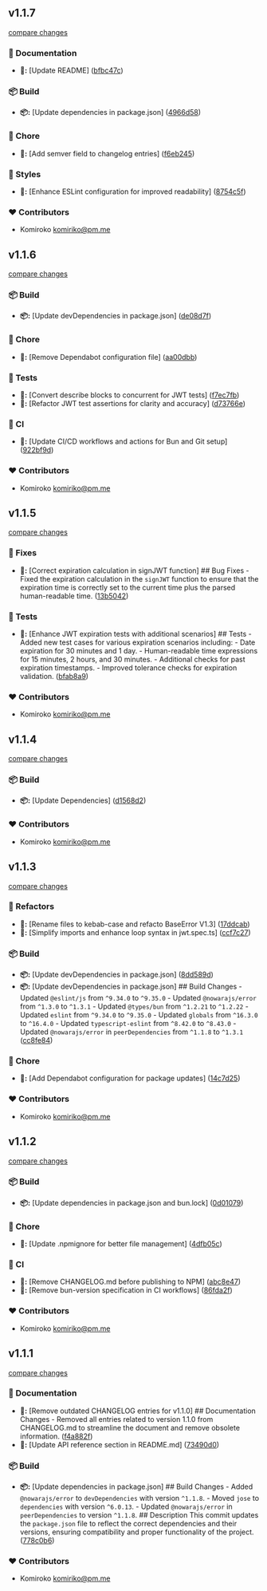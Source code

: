
## v1.1.7

[compare changes](https://github.com/NowaraJS/jwt/compare/v1.1.6...v1.1.7)

### 📖 Documentation

- **📖:** [Update README] ([bfbc47c](https://github.com/NowaraJS/jwt/commit/bfbc47c))

### 📦 Build

- **📦:** [Update dependencies in package.json] ([4966d58](https://github.com/NowaraJS/jwt/commit/4966d58))

### 🦉 Chore

- **🦉:** [Add semver field to changelog entries] ([f6eb245](https://github.com/NowaraJS/jwt/commit/f6eb245))

### 🎨 Styles

- **🎨:** [Enhance ESLint configuration for improved readability] ([8754c5f](https://github.com/NowaraJS/jwt/commit/8754c5f))

### ❤️ Contributors

- Komiroko <komiriko@pm.me>

## v1.1.6

[compare changes](https://github.com/NowaraJS/jwt/compare/v1.1.5...v1.1.6)

### 📦 Build

- **📦:** [Update devDependencies in package.json] ([de08d7f](https://github.com/NowaraJS/jwt/commit/de08d7f))

### 🦉 Chore

- **🦉:** [Remove Dependabot configuration file] ([aa00dbb](https://github.com/NowaraJS/jwt/commit/aa00dbb))

### 🧪 Tests

- **🧪:** [Convert describe blocks to concurrent for JWT tests] ([f7ec7fb](https://github.com/NowaraJS/jwt/commit/f7ec7fb))
- **🧪:** [Refactor JWT test assertions for clarity and accuracy] ([d73766e](https://github.com/NowaraJS/jwt/commit/d73766e))

### 🤖 CI

- **🤖:** [Update CI/CD workflows and actions for Bun and Git setup] ([922bf9d](https://github.com/NowaraJS/jwt/commit/922bf9d))

### ❤️ Contributors

- Komiroko <komiriko@pm.me>

## v1.1.5

[compare changes](https://github.com/NowaraJS/jwt/compare/v1.1.4...v1.1.5)

### 🔧 Fixes

- **🔧:** [Correct expiration calculation in signJWT function] ## Bug Fixes - Fixed the expiration calculation in the `signJWT` function to ensure that the expiration time is correctly set to the current time plus the parsed human-readable time. ([13b5042](https://github.com/NowaraJS/jwt/commit/13b5042))

### 🧪 Tests

- **🧪:** [Enhance JWT expiration tests with additional scenarios] ## Tests - Added new test cases for various expiration scenarios including:   - Date expiration for 30 minutes and 1 day.   - Human-readable time expressions for 15 minutes, 2 hours, and 30 minutes.   - Additional checks for past expiration timestamps. - Improved tolerance checks for expiration validation. ([bfab8a9](https://github.com/NowaraJS/jwt/commit/bfab8a9))

### ❤️ Contributors

- Komiroko <komiriko@pm.me>

## v1.1.4

[compare changes](https://github.com/NowaraJS/jwt/compare/v1.1.3...v1.1.4)

### 📦 Build

- **📦:** [Update Dependencies] ([d1568d2](https://github.com/NowaraJS/jwt/commit/d1568d2))

### ❤️ Contributors

- Komiroko <komiriko@pm.me>

## v1.1.3

[compare changes](https://github.com/NowaraJS/jwt/compare/v1.1.2...v1.1.3)

### 🧹 Refactors

- **🧹:** [Rename files to kebab-case and refacto BaseError V1.3] ([17ddcab](https://github.com/NowaraJS/jwt/commit/17ddcab))
- **🧹:** [Simplify imports and enhance loop syntax in jwt.spec.ts] ([ccf7c27](https://github.com/NowaraJS/jwt/commit/ccf7c27))

### 📦 Build

- **📦:** [Update devDependencies in package.json] ([8dd589d](https://github.com/NowaraJS/jwt/commit/8dd589d))
- **📦:** [Update devDependencies in package.json] ## Build Changes - Updated `@eslint/js` from `^9.34.0` to `^9.35.0` - Updated `@nowarajs/error` from `^1.3.0` to `^1.3.1` - Updated `@types/bun` from `^1.2.21` to `^1.2.22` - Updated `eslint` from `^9.34.0` to `^9.35.0` - Updated `globals` from `^16.3.0` to `^16.4.0` - Updated `typescript-eslint` from `^8.42.0` to `^8.43.0` - Updated `@nowarajs/error` in `peerDependencies` from `^1.1.8` to `^1.3.1` ([cc8fe84](https://github.com/NowaraJS/jwt/commit/cc8fe84))

### 🦉 Chore

- **🦉:** [Add Dependabot configuration for package updates] ([14c7d25](https://github.com/NowaraJS/jwt/commit/14c7d25))

### ❤️ Contributors

- Komiroko <komiriko@pm.me>

## v1.1.2

[compare changes](https://github.com/NowaraJS/jwt/compare/v1.1.1...v1.1.2)

### 📦 Build

- **📦:** [Update dependencies in package.json and bun.lock] ([0d01079](https://github.com/NowaraJS/jwt/commit/0d01079))

### 🦉 Chore

- **🦉:** [Update .npmignore for better file management] ([4dfb05c](https://github.com/NowaraJS/jwt/commit/4dfb05c))

### 🤖 CI

- **🤖:** [Remove CHANGELOG.md before publishing to NPM] ([abc8e47](https://github.com/NowaraJS/jwt/commit/abc8e47))
- **🤖:** [Remove bun-version specification in CI workflows] ([86fda2f](https://github.com/NowaraJS/jwt/commit/86fda2f))

### ❤️ Contributors

- Komiroko <komiriko@pm.me>

## v1.1.1

[compare changes](https://github.com/NowaraJS/jwt/compare/v1.1.0...v1.1.1)

### 📖 Documentation

- **📖:** [Remove outdated CHANGELOG entries for v1.1.0] ## Documentation Changes - Removed all entries related to version 1.1.0 from CHANGELOG.md to streamline the document and remove obsolete information. ([f4a882f](https://github.com/NowaraJS/jwt/commit/f4a882f))
- **📖:** [Update API reference section in README.md] ([73490d0](https://github.com/NowaraJS/jwt/commit/73490d0))

### 📦 Build

- **📦:** [Update dependencies in package.json] ## Build Changes - Added `@nowarajs/error` to `devDependencies` with version `^1.1.8`. - Moved `jose` to `dependencies` with version `^6.0.13`. - Updated `@nowarajs/error` in `peerDependencies` to version `^1.1.8`. ## Description This commit updates the `package.json` file to reflect the correct dependencies and their versions, ensuring compatibility and proper functionality of the project. ([778c0b6](https://github.com/NowaraJS/jwt/commit/778c0b6))

### ❤️ Contributors

- Komiroko <komiriko@pm.me>

